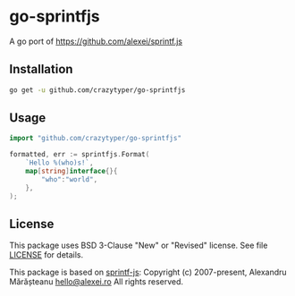 # go-sprintfjs

A go port of https://github.com/alexei/sprintf.js

## Installation

```bash
go get -u github.com/crazytyper/go-sprintfjs
```

## Usage

```go
import "github.com/crazytyper/go-sprintfjs"

formatted, err := sprintfjs.Format(
    `Hello %(who)s!`,
    map[string]interface{}{
        "who":"world",
    },
);
```

## License

This package uses BSD 3-Clause "New" or "Revised" license.
See file [LICENSE](LICENSE) for details.

This package is based on [sprintf-js](https://github.com/alexei/sprintf.js):
Copyright (c) 2007-present, Alexandru Mărășteanu <hello@alexei.ro>
All rights reserved.
